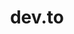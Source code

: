 ---
codehost: https://github.com/https://github.com/ThePracticalDev
facebook: https://facebook.com/ThePracticalDev
instagram: https://instagram.com/ThePracticalDev
logohandle: devto
sort: devto
title: dev.to
twitter: https://x.com/ThePracticalDev
website: https://dev.to/
---